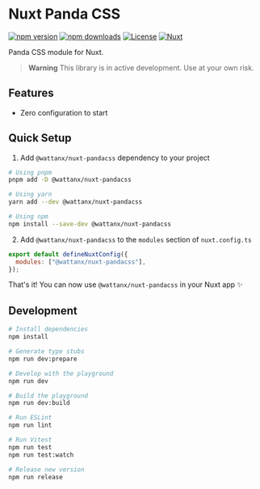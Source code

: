 # Nuxt Panda CSS

[![npm version][npm-version-src]][npm-version-href]
[![npm downloads][npm-downloads-src]][npm-downloads-href]
[![License][license-src]][license-href]
[![Nuxt][nuxt-src]][nuxt-href]

Panda CSS module for Nuxt.

> **Warning**
> This library is in active development. Use at your own risk.

## Features

<!-- Highlight some of the features your module provide here -->

- Zero configuration to start

## Quick Setup

1. Add `@wattanx/nuxt-pandacss` dependency to your project

```bash
# Using pnpm
pnpm add -D @wattanx/nuxt-pandacss

# Using yarn
yarn add --dev @wattanx/nuxt-pandacss

# Using npm
npm install --save-dev @wattanx/nuxt-pandacss
```

2. Add `@wattanx/nuxt-pandacss` to the `modules` section of `nuxt.config.ts`

```js
export default defineNuxtConfig({
  modules: ["@wattanx/nuxt-pandacss"],
});
```

That's it! You can now use `@wattanx/nuxt-pandacss` in your Nuxt app ✨

## Development

```bash
# Install dependencies
npm install

# Generate type stubs
npm run dev:prepare

# Develop with the playground
npm run dev

# Build the playground
npm run dev:build

# Run ESLint
npm run lint

# Run Vitest
npm run test
npm run test:watch

# Release new version
npm run release
```

<!-- Badges -->

[npm-version-src]: https://img.shields.io/npm/v/my-module/latest.svg?style=flat&colorA=18181B&colorB=28CF8D
[npm-version-href]: https://npmjs.com/package/my-module
[npm-downloads-src]: https://img.shields.io/npm/dm/my-module.svg?style=flat&colorA=18181B&colorB=28CF8D
[npm-downloads-href]: https://npmjs.com/package/my-module
[license-src]: https://img.shields.io/npm/l/my-module.svg?style=flat&colorA=18181B&colorB=28CF8D
[license-href]: https://npmjs.com/package/my-module
[nuxt-src]: https://img.shields.io/badge/Nuxt-18181B?logo=nuxt.js
[nuxt-href]: https://nuxt.com
